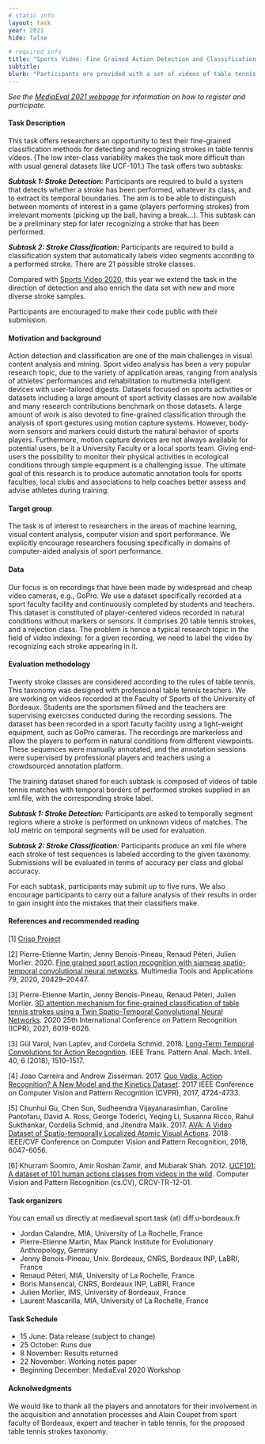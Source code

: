 ```yaml
---
# static info
layout: task
year: 2021
hide: false 

# required info
title: "Sports Video: Fine Grained Action Detection and Classification of Table Tennis Strokes from videos"
subtitle: 
blurb: "Participants are provided with a set of videos of table tennis games and are required to analyze them (i.e., carry out classification and detection of strokes). The ultimate goal of this research is to produce automatic annotation tools for sport faculties, local clubs and associations to help coaches to better assess and advise athletes during training."
---
```


<!-- # please respect the structure below-->
*See the [MediaEval 2021 webpage](https://multimediaeval.github.io/editions/2021/) for information on how to register and participate.*

#### Task Description
This task offers researchers an opportunity to test their fine-grained classification methods for detecting and recognizing strokes in table tennis videos. (The low inter-class variability makes the task more difficult than with usual general datasets like UCF-101.) The task offers two subtasks:

***Subtask 1: Stroke Detection:*** Participants are required to build a system that detects whether a stroke has been performed, whatever its class, and to extract its temporal boundaries. The aim is to be able to distinguish between moments of interest in a game (players performing strokes) from irrelevant moments (picking up the ball, having a break…). This subtask can be a preliminary step for later recognizing a stroke that has been performed. 

***Subtask 2: Stroke Classification:*** Participants are required to build a classification system that automatically labels video segments according to a performed stroke. There are 21 possible stroke classes. 

Compared with [Sports Video 2020](https://multimediaeval.github.io/editions/2020/tasks/sportsvideo/), this year we extend the task in the direction of detection and also enrich the data set with new and more diverse stroke samples. 

Participants are encouraged to make their code public with their submission.

#### Motivation and background
Action detection and classification are one of the main challenges in visual content analysis and mining. Sport video analysis has been a very popular research topic, due to the variety of application areas, ranging from analysis of athletes’ performances and rehabilitation to multimedia intelligent devices with user-tailored digests. Datasets focused on sports activities or datasets including a large amount of sport activity classes are now available and many research contributions benchmark on those datasets. A large amount of work is also devoted to fine-grained classification through the analysis of sport gestures using motion capture systems. However, body-worn sensors and markers could disturb the natural behavior of sports players. Furthermore, motion capture devices are not always available for potential users, be it a University Faculty or a local sports team. Giving end-users the possibility to monitor their physical activities in ecological conditions through simple equipment is a challenging issue. The ultimate goal of this research is to produce automatic annotation tools for sports faculties, local clubs and associations to help coaches better assess and advise athletes during training. 

#### Target group
The task is of interest to researchers in the areas of machine learning, visual content analysis, computer vision and sport performance. We explicitly encourage researchers focusing specifically in domains of computer-aided analysis of sport performance. 

#### Data
Our focus is on recordings that have been made by widespread and cheap video cameras, e.g., GoPro. We use a dataset specifically recorded at a sport faculty facility and continuously completed by students and teachers. This dataset is constituted of player-centered videos recorded in natural conditions without markers or sensors. It comprises 20 table tennis strokes, and a rejection class. The problem is hence a typical research topic in the field of video indexing: for a given recording, we need to label the video by recognizing each stroke appearing in it.

#### Evaluation methodology
Twenty stroke classes are considered according to the rules of table tennis. This taxonomy was designed with professional table tennis teachers. We are working on videos recorded at the Faculty of Sports of the University of Bordeaux. Students are the sportsmen filmed and the teachers are supervising exercises conducted during the recording sessions. The dataset has been recorded in a sport faculty facility using a light-weight equipment, such as GoPro cameras. The recordings are markerless and allow the players to perform in natural conditions from different viewpoints. These sequences were manually annotated, and the annotation sessions were supervised by professional players and teachers using a crowdsourced annotation platform.

The training dataset shared for each subtask is composed of videos of table tennis matches with temporal borders of performed strokes supplied in an xml file, with the corresponding stroke label.

***Subtask 1: Stroke Detection:***  Participants are asked to temporally segment regions where a stroke is performed on unknown videos of matches. The IoU metric on temporal segments will be used for evaluation. 

***Subtask 2: Stroke Classification:***  Participants produce an xml file where each stroke of test sequences is labeled according to the given taxonomy. Submissions will be evaluated in terms of accuracy per class and global accuracy. 

For each subtask, participants may submit up to five runs. We also encourage participants to carry out a failure analysis of their results in order to gain insight into the mistakes that their classifiers make.

#### References and recommended reading
<!-- # Please use the ACM format for references https://www.acm.org/publications/authors/reference-formatting (but no DOI needed)-->
<!-- # The paper title should be a hyperlink leading to the paper online-->
<!-- # The logic of the ordering of the papers is not clear. Can they be alphabetical?-->

[1] [Crisp Project](https://github.com/P-eMartin/crisp)

[2] Pierre-Etienne Martin, Jenny Benois-Pineau, Renaud Péteri, Julien Morlier. 2020. [Fine grained sport action recognition with siamese spatio-temporal convolutional neural networks](https://link.springer.com/epdf/10.1007/s11042-020-08917-3). Multimedia Tools and Applications 79, 2020, 20429–20447.

[3] Pierre-Etienne Martin, Jenny Benois-Pineau, Renaud Péteri, Julien Morlier. [3D attention mechanism for fine-grained classification of table tennis strokes using a Twin Spatio-Temporal Convolutional Neural Networks](https://hal.archives-ouvertes.fr/hal-02977646/document). 2020 25th International Conference on Pattern Recognition (ICPR), 2021, 6019-6026.

[3] Gül Varol, Ivan Laptev, and Cordelia Schmid. 2018. [Long-Term Temporal Convolutions for Action Recognition](https://arxiv.org/pdf/1604.04494.pdf). IEEE Trans. Pattern Anal. Mach. Intell. 40, 6 (2018), 1510–1517.

[4] Joao Carreira and Andrew Zisserman. 2017. [Quo Vadis, Action Recognition? A New Model and the Kinetics Dataset](https://arxiv.org/pdf/1705.07750.pdf). 2017 IEEE Conference on Computer Vision and Pattern Recognition (CVPR), 2017, 4724-4733.

[5] Chunhui Gu, Chen Sun, Sudheendra Vijayanarasimhan, Caroline Pantofaru, David A. Ross, George Toderici, Yeqing Li, Susanna Ricco, Rahul Sukthankar, Cordelia Schmid, and Jitendra Malik. 2017. [AVA: A Video Dataset of Spatio-temporally Localized Atomic Visual Actions](http://openaccess.thecvf.com/content_cvpr_2018/papers/Gu_AVA_A_Video_CVPR_2018_paper.pdf). 2018 IEEE/CVF Conference on Computer Vision and Pattern Recognition, 2018, 6047-6056.

[6] Khurram Soomro, Amir Roshan Zamir, and Mubarak Shah. 2012. [UCF101: A dataset of 101 human actions classes from videos in the wild](https://arxiv.org/pdf/1212.0402.pdf). Computer Vision and Pattern Recognition (cs.CV), CRCV-TR-12-01.

#### Task organizers
You can email us directly at mediaeval.sport.task (at) diff.u-bordeaux.fr 

* Jordan Calandre, MIA, University of La Rochelle, France 
* Pierre-Etienne Martin, Max Planck Institute for Evolutionary Anthropology, Germany 
* Jenny Benois-Pineau, Univ. Bordeaux, CNRS, Bordeaux INP, LaBRI, France 
* Renaud Péteri, MIA, University of La Rochelle, France 
* Boris Mansencal, CNRS, Bordeaux INP, LaBRI, France 
* Julien Morlier, IMS, University of Bordeaux, France 
* Laurent Mascarilla, MIA, University of La Rochelle, France 

#### Task Schedule
* 15 June: Data release (subject to change) <!-- # Replace XX with your date. We suggest setting the date in June-July-->
* 25 October: Runs due <!-- # Replace XX with your date. We suggest setting enough time in order to have enough time to assess and return the results by the Results returned deadline-->
* 8 November: Results returned  <!-- Replace XX with your date. Latest possible should be 15 November-->
* 22 November: Working notes paper  <!-- Fixed. Please do not change. Exact date to be decided-->
* Beginning December: MediaEval 2020 Workshop <!-- Fixed. Please do not change. Exact date to be decided-->

#### Acknolwedgments
We would like to thank all the players and annotators for their involvement in the acquisition and annotation processes and Alain Coupet from sport faculty of Bordeaux, expert and teacher in table tennis, for the proposed table tennis strokes taxonomy.
